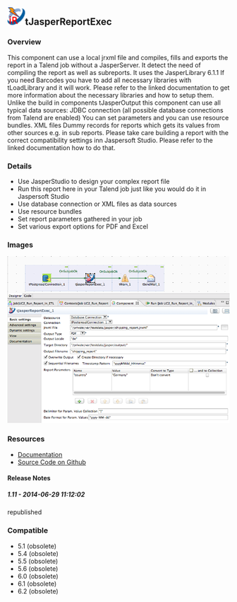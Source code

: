 ## <img src='./logo.jpg' width='40' height='40'>tJasperReportExec

### Overview
This component can use a local jrxml file and compiles, fills and exports the report in a Talend job without a JasperServer.
It detect the need of compiling the report as well as subreports.
It uses the JasperLibrary 6.1.1
If you need Barcodes you have to add all necessary libraries with tLoadLibrary and it will work.
Please refer to the linked documentation to get more information about the necessary libraries and how to setup them.
Unlike the build in components tJasperOutput this component can use all typical data sources:
JDBC connection (all possible database connections from Talend are enabled)
You can set parameters and you can use resource bundles.
XML files
Dummy records for reports which gets its values from other sources e.g. in sub reports.
Please take care building a report with the correct compatibility settings inn Jaspersoft Studio. Please refer to the linked documentation how to do that. 
### Details
* Use JasperStudio to design your complex report file
* Run this report here in your Talend job just like you would do it in Jaspersoft Studio
* Use database connection or XML files as data sources
* Use resource bundles
* Set report parameters gathered in your job
* Set various export options for PDF and Excel
### Images
<a href='./screenshots/v_1.11__1.jpg'><img src='./screenshots/v_1.11__1.jpg' ></a>


### Resources
 * <a href=http://jan-lolling.de/talend/components/help/tJasperReportExec.pdf>Documentation</a>
 * <a href=https://github.com/jlolling/talendcomp_tJasperReportExec>Source Code on Github</a>

#### Release Notes

##### 1.11 - 2014-06-29 11:12:02
republished
### Compatible
 -  5.1 (obsolete)
 -   5.4 (obsolete)
 -   5.5 (obsolete)
 -   5.6 (obsolete)
 -   6.0 (obsolete)
 -   6.1 (obsolete)
 -   6.2 (obsolete)